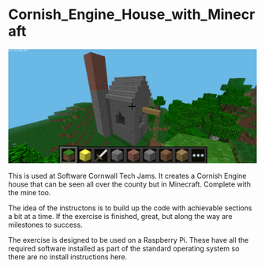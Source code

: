 # Cornish_Engine_House_with_Minecraft

![Minecraft Cornish Engine House](minecraft_cornish_engine_house.png)
      

This is used at Software Cornwall Tech Jams. It creates a Cornish Engine house that can be seen all over the county but in Minecraft. Complete with the mine too.

The idea of the instructons is to build up the code with achievable sections a bit at a time. If the exercise is finished, great, but along the way are milestones to success.

The exercise is designed to be used on a Raspberry Pi. These have all the required software installed as part of the standard operating system so there are no install instructions here.
